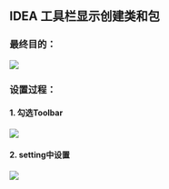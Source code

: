 ## IDEA 工具栏显示创建类和包

### 最终目的：

![](https://gitee.com/nfLJ/Pic/raw/master/blog/20201021161419.png)

### 设置过程：

#### 1. 勾选Toolbar

![](https://gitee.com/nfLJ/Pic/raw/master/blog/20201021161449.png)

#### 2. setting中设置

![](https://gitee.com/nfLJ/Pic/raw/master/blog/20201021161558.png)